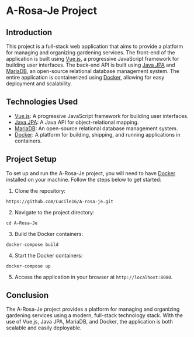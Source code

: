 # A-Rosa-Je Project

## Introduction

This project is a full-stack web application that aims to provide a platform for managing and organizing gardening services. The front-end of the application is built using [Vue.js](https://vuejs.org/), a progressive JavaScript framework for building user interfaces. The back-end API is built using [Java JPA](https://en.wikipedia.org/wiki/Java_Persistence_API) and [MariaDB](https://mariadb.org/), an open-source relational database management system. The entire application is containerized using [Docker](https://www.docker.com/), allowing for easy deployment and scalability.

## Technologies Used

-   [Vue.js](https://vuejs.org/): A progressive JavaScript framework for building user interfaces.
-   [Java JPA](https://en.wikipedia.org/wiki/Java_Persistence_API): A Java API for object-relational mapping.
-   [MariaDB](https://mariadb.org/): An open-source relational database management system.
-   [Docker](https://www.docker.com/): A platform for building, shipping, and running applications in containers.

## Project Setup

To set up and run the A-Rosa-Je project, you will need to have [Docker](https://www.docker.com/) installed on your machine. Follow the steps below to get started:

1.  Clone the repository:


`https://github.com/Lucile16/A-rosa-je.git` 

2.  Navigate to the project directory:

`cd A-Rosa-Je` 

3.  Build the Docker containers:

`docker-compose build` 

4.  Start the Docker containers:

`docker-compose up` 

5.  Access the application in your browser at `http://localhost:8080`.

## Conclusion

The A-Rosa-Je project provides a platform for managing and organizing gardening services using a modern, full-stack technology stack. With the use of Vue.js, Java JPA, MariaDB, and Docker, the application is both scalable and easily deployable.